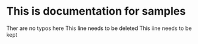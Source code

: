 # This is documentation for samples
Ther are no typos here
This line needs to be deleted
This iine needs to be kept
